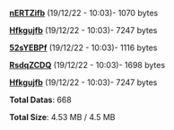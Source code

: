 [**nERTZifb**](/data/nERTZifb.txt) (19/12/22 - 10:03)- 1070 bytes

[**Hfkgujfb**](/data/Hfkgujfb.txt) (19/12/22 - 10:03)- 7247 bytes

[**52sYEBPf**](/data/52sYEBPf.txt) (19/12/22 - 10:03)- 1116 bytes

[**RsdqZCDQ**](/data/RsdqZCDQ.txt) (19/12/22 - 10:03)- 1698 bytes

[**Hfkgujfb**](/data/Hfkgujfb.txt) (19/12/22 - 10:03)- 7247 bytes

**Total Datas**: 668

**Total Size**: 4.53 MB / 4.5 MB